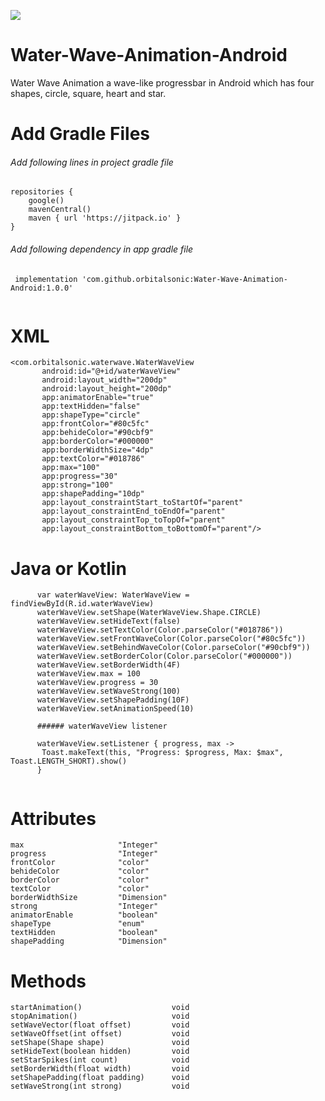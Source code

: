 [![](https://jitpack.io/v/orbitalsonic/Water-Wave-Animation-Android.svg)](https://jitpack.io/#orbitalsonic/Water-Wave-Animation-Android)
# Water-Wave-Animation-Android

Water Wave Animation a wave-like progressbar in Android which has four shapes, circle, square, heart and star.

# Add Gradle Files

###### Add following lines in project gradle file

```
repositories {
    google()
    mavenCentral()
    maven { url 'https://jitpack.io' }
}

```

###### Add following dependency in app gradle file

```
 implementation 'com.github.orbitalsonic:Water-Wave-Animation-Android:1.0.0'
 
 ```
 
 # XML
 
 ```
<com.orbitalsonic.waterwave.WaterWaveView
        android:id="@+id/waterWaveView"
        android:layout_width="200dp"
        android:layout_height="200dp"
        app:animatorEnable="true"
        app:textHidden="false"
        app:shapeType="circle"
        app:frontColor="#80c5fc"
        app:behideColor="#90cbf9"
        app:borderColor="#000000"
        app:borderWidthSize="4dp"
        app:textColor="#018786"
        app:max="100"
        app:progress="30"
        app:strong="100"
        app:shapePadding="10dp"
        app:layout_constraintStart_toStartOf="parent"
        app:layout_constraintEnd_toEndOf="parent"
        app:layout_constraintTop_toTopOf="parent"
        app:layout_constraintBottom_toBottomOf="parent"/>
 
 ```
 
 # Java or Kotlin
 
  ```
        var waterWaveView: WaterWaveView = findViewById(R.id.waterWaveView)
        waterWaveView.setShape(WaterWaveView.Shape.CIRCLE)
        waterWaveView.setHideText(false)
        waterWaveView.setTextColor(Color.parseColor("#018786"))
        waterWaveView.setFrontWaveColor(Color.parseColor("#80c5fc"))
        waterWaveView.setBehindWaveColor(Color.parseColor("#90cbf9"))
        waterWaveView.setBorderColor(Color.parseColor("#000000"))
        waterWaveView.setBorderWidth(4F)
        waterWaveView.max = 100
        waterWaveView.progress = 30
        waterWaveView.setWaveStrong(100)
        waterWaveView.setShapePadding(10F)
        waterWaveView.setAnimationSpeed(10)
        
        ###### waterWaveView listener
        
        waterWaveView.setListener { progress, max ->
         Toast.makeText(this, "Progress: $progress, Max: $max", Toast.LENGTH_SHORT).show()
        }
        
   ```
   
 # Attributes
   
```
max                     "Integer"
progress                "Integer"	
frontColor              "color"	
behideColor             "color"
borderColor             "color"
textColor               "color"
borderWidthSize         "Dimension"
strong                  "Integer"
animatorEnable          "boolean"
shapeType               "enum"
textHidden              "boolean"
shapePadding            "Dimension"

```
 
 # Methods
 
 ```
startAnimation()                    void
stopAnimation()                     void
setWaveVector(float offset)         void
setWaveOffset(int offset)           void
setShape(Shape shape)               void
setHideText(boolean hidden)         void
setStarSpikes(int count)            void
setBorderWidth(float width)         void
setShapePadding(float padding)      void
setWaveStrong(int strong)           void
```


 
